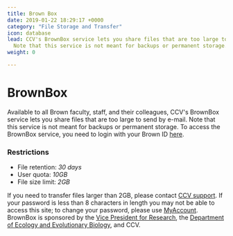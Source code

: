 ```yaml
---
title: Brown Box
date: 2019-01-22 18:29:17 +0000
category: "File Storage and Transfer"
icon: database
lead: CCV's BrownBox service lets you share files that are too large to send by e-mail.
  Note that this service is not meant for backups or permanent storage.
weight: 0

---
```

# BrownBox

Available to all Brown faculty, staff, and their colleagues, CCV's BrownBox service lets you share files that are too large to send by e-mail. Note that this service is not meant for backups or permanent storage. To access the BrownBox service, you need to login with your Brown ID [here](https://brownbox.brown.edu).  

### Restrictions
- File retention: *30 days*  
- User quota: *10GB*  
- File size limit: *2GB*  

If you need to transfer files larger than 2GB, please contact [CCV support](mailto:support@ccv.brown.edu). If your password is less than 8 characters in length you may not be able to access this site; to change your password, please use [MyAccount](https://myaccount.brown.edu).  
BrownBox is sponsored by the [Vice President for Research](https://www.brown.edu/research/conducting-research-brown/about-office), the [Department of Ecology and Evolutionary Biology](https://www.brown.edu/academics/ecology-and-evolutionary-biology/), and CCV.
